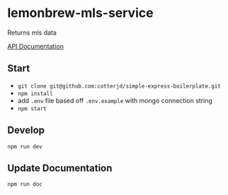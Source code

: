 # lemonbrew-mls-service
Returns mls data

<a href="https://lemonbrew.github.io/mls-data-access-service/">API Documentation</a>

## Start
- `git clone git@github.com:cotterjd/simple-express-boilerplate.git`<br>
- `npm install` <br>
- add `.env` file based off `.env.example` with mongo connection string
- `npm start`<br>

## Develop
`npm run dev`

## Update Documentation
`npm run doc`
